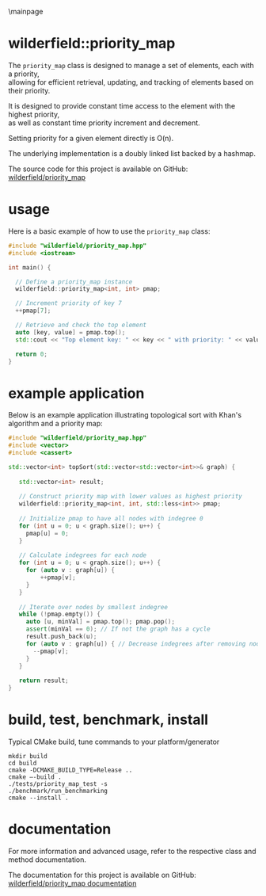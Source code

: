 \mainpage
# wilderfield::priority_map
The `priority_map` class is designed to manage a set of elements, each with a priority,  
allowing for efficient retrieval, updating, and tracking of elements based on their priority.  
  
It is designed to provide constant time access to the element with the highest priority,  
as well as constant time priority increment and decrement.  
  
Setting priority for a given element directly is O(n).  
  
The underlying implementation is a doubly linked list backed by a hashmap.  
  
The source code for this project is available on GitHub: [wilderfield/priority_map](https://github.com/wilderfield/priority_map)

# usage
Here is a basic example of how to use the `priority_map` class:
```cpp
#include "wilderfield/priority_map.hpp"
#include <iostream>

int main() {

  // Define a priority_map instance
  wilderfield::priority_map<int, int> pmap;

  // Increment priority of key 7
  ++pmap[7];

  // Retrieve and check the top element
  auto [key, value] = pmap.top();
  std::cout << "Top element key: " << key << " with priority: " << value << std::endl;

  return 0;
}
```

# example application

Below is an example application illustrating topological sort with Khan's algorithm and a priority map:

```cpp
#include "wilderfield/priority_map.hpp"
#include <vector>
#include <cassert>

std::vector<int> topSort(std::vector<std::vector<int>>& graph) {
 
   std::vector<int> result;
 
   // Construct priority map with lower values as highest priority
   wilderfield::priority_map<int, int, std::less<int>> pmap;
 
   // Initialize pmap to have all nodes with indegree 0
   for (int u = 0; u < graph.size(); u++) {
     pmap[u] = 0;
   }
 
   // Calculate indegrees for each node
   for (int u = 0; u < graph.size(); u++) {
     for (auto v : graph[u]) {
         ++pmap[v];
     }
   }
 
   // Iterate over nodes by smallest indegree
   while (!pmap.empty()) {
     auto [u, minVal] = pmap.top(); pmap.pop();
     assert(minVal == 0); // If not the graph has a cycle
     result.push_back(u);
     for (auto v : graph[u]) { // Decrease indegrees after removing node u
       --pmap[v];
     }
   }
 
   return result;
}
```

# build, test, benchmark, install
Typical CMake build, tune commands to your platform/generator
```
mkdir build
cd build
cmake -DCMAKE_BUILD_TYPE=Release ..
cmake —-build .
./tests/priority_map_test -s
./benchmark/run_benchmarking
cmake --install .
```

# documentation 
For more information and advanced usage, refer to the respective class and method documentation.  
  
The documentation for this project is available on GitHub: [wilderfield/priority_map documentation](https://wilderfield.github.io/priority_map)
